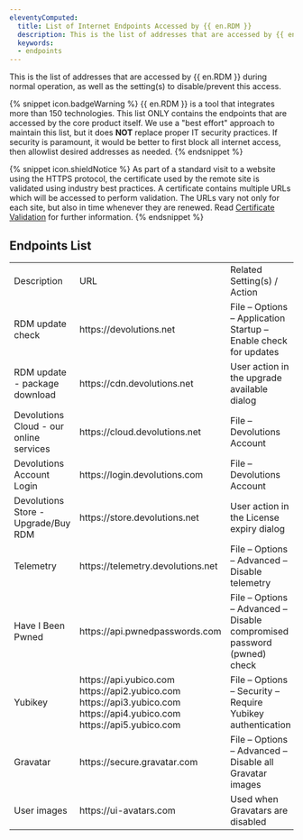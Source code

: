 ```yaml
---
eleventyComputed:
  title: List of Internet Endpoints Accessed by {{ en.RDM }}
  description: This is the list of addresses that are accessed by {{ en.RDM }} during normal operation, as well as the setting(s) to disable/prevent this access.
  keywords: 
  - endpoints
---
```

This is the list of addresses that are accessed by {{ en.RDM }} during normal operation, as well as the setting(s) to disable/prevent this access.  

{% snippet icon.badgeWarning %}
{{ en.RDM }} is a tool that integrates more than 150 technologies. This list ONLY contains the endpoints that are accessed by the core product itself. We use a "best effort" approach to maintain this list, but it does **NOT** replace proper IT security practices. If security is paramount, it would be better to first block all internet access, then allowlist desired addresses as needed.
{% endsnippet %}  

{% snippet icon.shieldNotice %}
As part of a standard visit to a website using the HTTPS protocol, the certificate used by the remote site is validated using industry best practices. A certificate contains multiple URLs which will be accessed to perform validation. The URLs vary not only for each site, but also in time whenever they are renewed. Read [Certificate Validation](/kb/remote-desktop-manager/knowledge-base/certificate-validation) for further information.
{% endsnippet %}

## Endpoints List
<table>
	<tr>
		<td>
Description
		</td>
		<td>
URL
		</td>
		<td>
Related Setting(s) / Action
		</td>
	</tr>
	<tr>
		<td>
RDM update check
		</td>
		<td>
https<area>://devolutions.net
		</td>
		<td>
File – Options – Application Startup – Enable check for updates
		</td>
	</tr>
	<tr>
		<td>
RDM update - package download
		</td>
		<td>
https<area>://cdn.devolutions.net
		</td>
		<td>
User action in the upgrade available dialog
		</td>
	</tr>
	<tr>
		<td>
Devolutions Cloud - our online services
		</td>
		<td>
https<area>://cloud.devolutions.net
		</td>
		<td>
File – Devolutions Account
		</td>
	</tr>
	<tr>
		<td>
Devolutions Account Login
		</td>
		<td>
https<area>://login.devolutions.com
		</td>
		<td>
File – Devolutions Account
		</td>
	</tr>
	<tr>
		<td>
Devolutions Store - Upgrade/Buy RDM
		</td>
		<td>
https<area>://store.devolutions.net
		</td>
		<td>
User action in the License expiry dialog
		</td>
	</tr>
	<tr>
		<td>
Telemetry
		</td>
		<td>
https<area>://telemetry.devolutions.net
		</td>
		<td>
File – Options – Advanced – Disable telemetry
		</td>
	</tr>
	<tr>
		<td>
Have I Been Pwned
		</td>
		<td>
https<area>://api.pwnedpasswords.com
		</td>
		<td>
File – Options – Advanced – Disable compromised password (pwned) check
		</td>
	</tr>
	<tr>
		<td>
Yubikey
		</td>
		<td>
https<area>://api.yubico.com<br>
https<area>://api2.yubico.com<br>
https<area>://api3.yubico.com<br>
https<area>://api4.yubico.com<br>
https<area>://api5.yubico.com<br>
		</td>
		<td>
File – Options – Security – Require Yubikey authentication
		</td>
	</tr>
		<tr>
		<td>
Gravatar
		</td>
		<td>
https<area>://secure.gravatar.com
		</td>
		<td>
File – Options – Advanced – Disable all Gravatar images
		</td>
	</tr>
	<tr>
		<td>
User images
		</td>
		<td>
https<area>://ui-avatars.com
		</td>
		<td>
Used when Gravatars are disabled
		</td>
	</tr>
</table>

